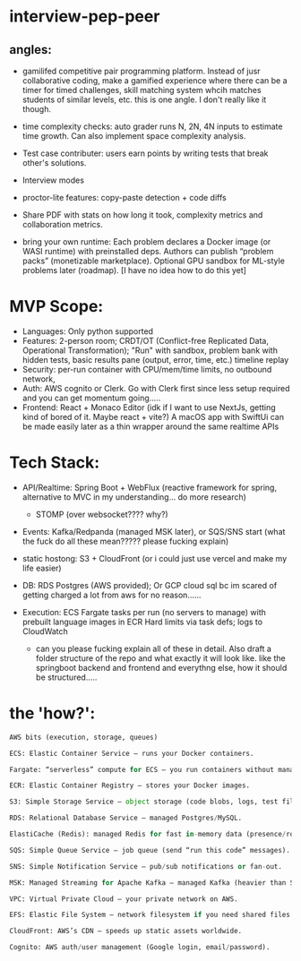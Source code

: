 # interview-pep-peer


## angles: 
- gamilifed competitive pair programming platform. Instead of jusr collaborative coding, make a gamified experience where there can be a timer for timed challenges, skill matching system whcih matches students of similar levels, etc. this is one angle. I don't really like it though.

- time complexity checks: auto grader runs N, 2N, 4N inputs to estimate time growth. Can also implement space complexity analysis.

- Test case contributer: users earn points by writing tests that break other's solutions.

- Interview modes
- proctor-lite features: copy-paste detection + code diffs
- Share PDF with stats on how long it took, complexity metrics and collaboration metrics.

- bring your own runtime: Each problem declares a Docker image (or WASI runtime) with preinstalled deps. Authors can publish “problem packs” (monetizable marketplace). Optional GPU sandbox for ML-style problems later (roadmap). [I have no idea how to do this yet]

# MVP Scope: 
- Languages: Only python supported
- Features: 2-person room; CRDT/OT (Conflict-free Replicated Data, Operational Transformation); "Run" with sandbox, problem bank with hidden tests, basic results pane (output, error, time, etc.) timeline replay
- Security: per-run container with CPU/mem/time limits, no outbound network,
- Auth: AWS cognito or Clerk. Go with Clerk first since less setup required and you can get momentum going.....
- Frontend: React + Monaco Editor (idk if I want to use NextJs, getting kind of bored of it. Maybe react + vite?) A macOS app with SwiftUi can be made easily later as a thin wrapper around the same realtime APIs


# Tech Stack: 
- API/Realtime: Spring Boot + WebFlux (reactive framework for spring, alternative to MVC in my understanding... do more research)
    - STOMP (over websocket???? why?)
 
- Events: Kafka/Redpanda (managed MSK later), or SQS/SNS start (what the fuck do all these mean????? please fucking explain)
- static hostong: S3 + CloudFront (or i could just use vercel and make my life easier)
- DB: RDS Postgres (AWS provided); Or GCP cloud sql bc im scared of getting charged a lot from aws for no reason......
- Execution: ECS Fargate tasks per run (no servers to manage) with prebuilt language images in ECR Hard limits via task defs; logs to CloudWatch
    - can you please fucking explain all of these in detail. Also draft a folder structure of the repo and what exactly it will look like. like the springboot backend and frontend and everythng else, how it should be structured.....








# the 'how?': 

```python
AWS bits (execution, storage, queues)

ECS: Elastic Container Service — runs your Docker containers.

Fargate: “serverless” compute for ECS — you run containers without managing servers.

ECR: Elastic Container Registry — stores your Docker images.

S3: Simple Storage Service — object storage (code blobs, logs, test files).

RDS: Relational Database Service — managed Postgres/MySQL.

ElastiCache (Redis): managed Redis for fast in-memory data (presence/rooms).

SQS: Simple Queue Service — job queue (send “run this code” messages).

SNS: Simple Notification Service — pub/sub notifications or fan-out.

MSK: Managed Streaming for Apache Kafka — managed Kafka (heavier than SQS/SNS).

VPC: Virtual Private Cloud — your private network on AWS.

EFS: Elastic File System — network filesystem if you need shared files.

CloudFront: AWS’s CDN — speeds up static assets worldwide.

Cognito: AWS auth/user management (Google login, email/password).
```

